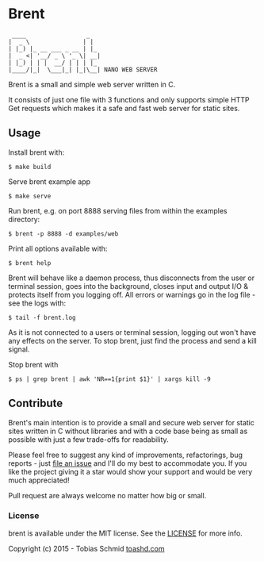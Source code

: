 # Brent

     ____                 _
    |  _ \               | |
    | |_) |_ __ ___ _ __ | |_
    |  _ <| '__/ _ \ '_ \| __|
    | |_) | | |  __/ | | | |_
    |____/|_|  \___|_| |_|\__| NANO WEB SERVER


Brent is a small and simple web server written in C.

It consists of just one file with 3 functions and only supports simple HTTP Get requests which makes it a safe and fast web server for static sites.


## Usage

Install brent with:

    $ make build

Serve brent example app

	$ make serve

Run brent, e.g. on port 8888 serving files from within the examples directory:

	$ brent -p 8888 -d examples/web

Print all options available with:

    $ brent help

Brent will behave like a daemon process, thus disconnects from the user or terminal session, goes into the background, closes input and output I/O & protects itself from you logging off. All errors or warnings go in the log file - see the logs with:

    $ tail -f brent.log

As it is not connected to a users or terminal session, logging out won't have any effects on the server. To stop brent, just find the process and send a kill signal.

Stop brent with

	$ ps | grep brent | awk 'NR==1{print $1}' | xargs kill -9


## Contribute

Brent's main intention is to provide a small and secure web server for static sites written in C without libraries and with a code base being as small as possible with just a few trade-offs for readability.

Please feel free to suggest any kind of improvements, refactorings, bug reports - just [file an issue](https://github.com/toashd/brent/issues) and I'll do my best to accommodate you. If you like the project giving it a star would show your support and would be very much appreciated!

Pull request are always welcome no matter how big or small.

### License
brent is available under the MIT license. See the [LICENSE](LICENSE) for more info.

Copyright (c) 2015 - Tobias Schmid [toashd.com](http://toashd.com)
